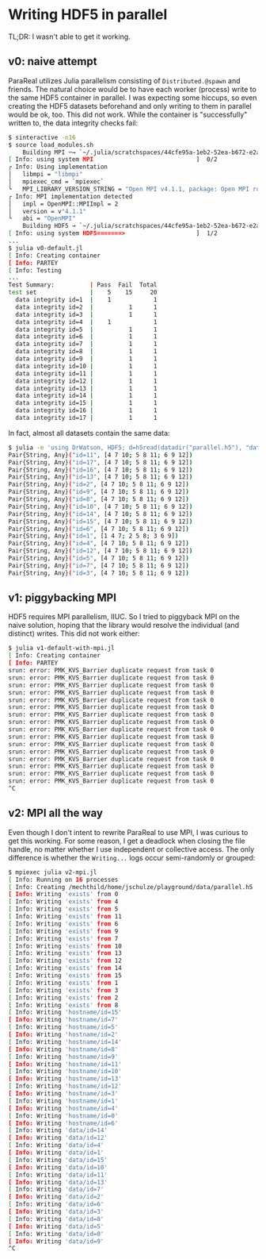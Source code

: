 # Writing HDF5 in parallel

TL;DR: I wasn't able to get it working.

## v0: naive attempt

ParaReal utilizes Julia parallelism consisting of `Distributed.@spawn` and
friends.  The natural choice would be to have each worker (process) write to
the same HDF5 container in parallel.  I was expecting some hiccups, so even
creating the HDF5 datasets beforehand and only writing to them in parallel
would be ok, too.  This did not work.  While the container is "successfully"
written to, the data integrity checks fail:

```bash
$ sinteractive -n16
$ source load_modules.sh
    Building MPI ─→ `~/.julia/scratchspaces/44cfe95a-1eb2-52ea-b672-e2afdf69b78f/340d8dc89e1c85a846d3f38ee294bfdd1684055a/build.log`
[ Info: using system MPI                             ]  0/2
┌ Info: Using implementation
│   libmpi = "libmpi"
│   mpiexec_cmd = `mpiexec`
└   MPI_LIBRARY_VERSION_STRING = "Open MPI v4.1.1, package: Open MPI root@mechthild02.service Distribution, ident: 4.1.1, repo rev: v4.1.1, Apr 24, 2021\0"
┌ Info: MPI implementation detected
│   impl = OpenMPI::MPIImpl = 2
│   version = v"4.1.1"
└   abi = "OpenMPI"
    Building HDF5 → `~/.julia/scratchspaces/44cfe95a-1eb2-52ea-b672-e2afdf69b78f/3b6cc57d61104f2fad46a3cc3b67ee4c27312870/build.log`
[ Info: using system HDF5=======>                    ]  1/2
...
$ julia v0-default.jl
[ Info: Creating container
[ Info: PARTEY
[ Info: Testing
...
Test Summary:          | Pass  Fail  Total
test set               |    5    15     20
  data integrity id=1  |    1            1
  data integrity id=2  |          1      1
  data integrity id=3  |          1      1
  data integrity id=4  |    1            1
  data integrity id=5  |          1      1
  data integrity id=6  |          1      1
  data integrity id=7  |          1      1
  data integrity id=8  |          1      1
  data integrity id=9  |          1      1
  data integrity id=10 |          1      1
  data integrity id=11 |          1      1
  data integrity id=12 |          1      1
  data integrity id=13 |          1      1
  data integrity id=14 |          1      1
  data integrity id=15 |          1      1
  data integrity id=16 |          1      1
  data integrity id=17 |          1      1
```

In fact, almost all datasets contain the same data:

```bash
$ julia -e 'using DrWatson, HDF5; d=h5read(datadir("parallel.h5"), "data"); foreach(println, d)'
Pair{String, Any}("id=11", [4 7 10; 5 8 11; 6 9 12])
Pair{String, Any}("id=17", [4 7 10; 5 8 11; 6 9 12])
Pair{String, Any}("id=16", [4 7 10; 5 8 11; 6 9 12])
Pair{String, Any}("id=13", [4 7 10; 5 8 11; 6 9 12])
Pair{String, Any}("id=2", [4 7 10; 5 8 11; 6 9 12])
Pair{String, Any}("id=9", [4 7 10; 5 8 11; 6 9 12])
Pair{String, Any}("id=8", [4 7 10; 5 8 11; 6 9 12])
Pair{String, Any}("id=10", [4 7 10; 5 8 11; 6 9 12])
Pair{String, Any}("id=14", [4 7 10; 5 8 11; 6 9 12])
Pair{String, Any}("id=15", [4 7 10; 5 8 11; 6 9 12])
Pair{String, Any}("id=6", [4 7 10; 5 8 11; 6 9 12])
Pair{String, Any}("id=1", [1 4 7; 2 5 8; 3 6 9])
Pair{String, Any}("id=4", [4 7 10; 5 8 11; 6 9 12])
Pair{String, Any}("id=12", [4 7 10; 5 8 11; 6 9 12])
Pair{String, Any}("id=5", [4 7 10; 5 8 11; 6 9 12])
Pair{String, Any}("id=7", [4 7 10; 5 8 11; 6 9 12])
Pair{String, Any}("id=3", [4 7 10; 5 8 11; 6 9 12])
```

## v1: piggybacking MPI

HDF5 requires MPI parallelism, IIUC. 
So I tried to piggyback MPI on the naive solution, hoping that the library would resolve the individual (and distinct) writes.
This did not work either: 

```bash
$ julia v1-default-with-mpi.jl
[ Info: Creating container
[ Info: PARTEY
srun: error: PMK_KVS_Barrier duplicate request from task 0
srun: error: PMK_KVS_Barrier duplicate request from task 0
srun: error: PMK_KVS_Barrier duplicate request from task 0
srun: error: PMK_KVS_Barrier duplicate request from task 0
srun: error: PMK_KVS_Barrier duplicate request from task 0
srun: error: PMK_KVS_Barrier duplicate request from task 0
srun: error: PMK_KVS_Barrier duplicate request from task 0
srun: error: PMK_KVS_Barrier duplicate request from task 0
srun: error: PMK_KVS_Barrier duplicate request from task 0
srun: error: PMK_KVS_Barrier duplicate request from task 0
srun: error: PMK_KVS_Barrier duplicate request from task 0
srun: error: PMK_KVS_Barrier duplicate request from task 0
srun: error: PMK_KVS_Barrier duplicate request from task 0
srun: error: PMK_KVS_Barrier duplicate request from task 0
srun: error: PMK_KVS_Barrier duplicate request from task 0
srun: error: PMK_KVS_Barrier duplicate request from task 0
^C
```

## v2: MPI all the way

Even though I don't intent to rewrite ParaReal to use MPI, I was curious to get this working.
For some reason, I get a deadlock when closing the file handle, no matter whether I use independent or collective access.
The only difference is whether the `Writing...` logs occur semi-randomly or grouped:

```bash
$ mpiexec julia v2-mpi.jl
[ Info: Running on 16 processes
[ Info: Creating /mechthild/home/jschulze/playground/data/parallel.h5
[ Info: Writing 'exists' from 0
[ Info: Writing 'exists' from 4
[ Info: Writing 'exists' from 5
[ Info: Writing 'exists' from 11
[ Info: Writing 'exists' from 6
[ Info: Writing 'exists' from 9
[ Info: Writing 'exists' from 7
[ Info: Writing 'exists' from 10
[ Info: Writing 'exists' from 13
[ Info: Writing 'exists' from 12
[ Info: Writing 'exists' from 14
[ Info: Writing 'exists' from 15
[ Info: Writing 'exists' from 1
[ Info: Writing 'exists' from 3
[ Info: Writing 'exists' from 2
[ Info: Writing 'exists' from 8
[ Info: Writing 'hostname/id=15'
[ Info: Writing 'hostname/id=7'
[ Info: Writing 'hostname/id=5'
[ Info: Writing 'hostname/id=2'
[ Info: Writing 'hostname/id=14'
[ Info: Writing 'hostname/id=8'
[ Info: Writing 'hostname/id=9'
[ Info: Writing 'hostname/id=11'
[ Info: Writing 'hostname/id=10'
[ Info: Writing 'hostname/id=13'
[ Info: Writing 'hostname/id=12'
[ Info: Writing 'hostname/id=3'
[ Info: Writing 'hostname/id=1'
[ Info: Writing 'hostname/id=4'
[ Info: Writing 'hostname/id=0'
[ Info: Writing 'hostname/id=6'
[ Info: Writing 'data/id=14'
[ Info: Writing 'data/id=12'
[ Info: Writing 'data/id=4'
[ Info: Writing 'data/id=1'
[ Info: Writing 'data/id=15'
[ Info: Writing 'data/id=10'
[ Info: Writing 'data/id=11'
[ Info: Writing 'data/id=13'
[ Info: Writing 'data/id=7'
[ Info: Writing 'data/id=2'
[ Info: Writing 'data/id=6'
[ Info: Writing 'data/id=3'
[ Info: Writing 'data/id=8'
[ Info: Writing 'data/id=5'
[ Info: Writing 'data/id=0'
[ Info: Writing 'data/id=9'
^C
```

